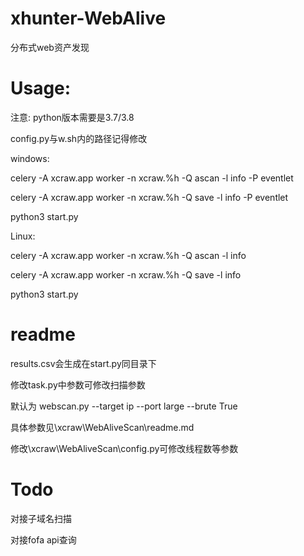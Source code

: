 # xhunter-WebAlive
分布式web资产发现


# Usage:

注意: python版本需要是3.7/3.8

config.py与w.sh内的路径记得修改

windows:

 celery -A xcraw.app worker -n xcraw.%h -Q ascan -l info -P eventlet
 
 celery -A xcraw.app worker -n xcraw.%h -Q save -l info -P eventlet
 
 python3 start.py
 
Linux:

 celery -A xcraw.app worker -n xcraw.%h -Q ascan -l info
 
 celery -A xcraw.app worker -n xcraw.%h -Q save -l info
 
 python3 start.py
 
# readme

 results.csv会生成在start.py同目录下
 
 修改task.py中参数可修改扫描参数
 
 默认为 webscan.py --target ip --port large --brute True
 
 具体参数见\xcraw\WebAliveScan\readme.md

 修改\xcraw\WebAliveScan\config.py可修改线程数等参数
 
 # Todo
 
  对接子域名扫描
  
  对接fofa api查询
